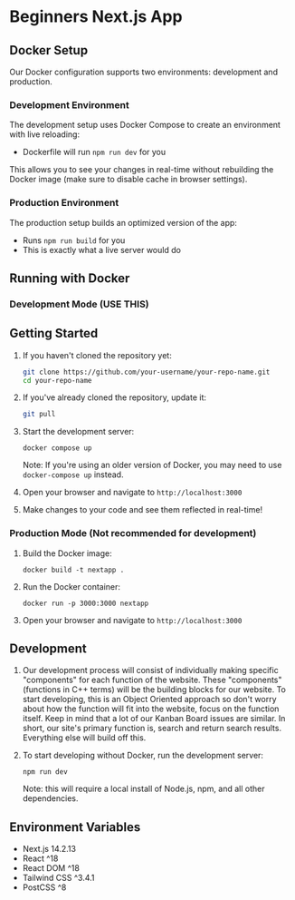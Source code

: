 # Beginners Next.js App

## Docker Setup

Our Docker configuration supports two environments: development and production.

### Development Environment

The development setup uses Docker Compose to create an environment with live reloading:

- Dockerfile will run `npm run dev` for you

This allows you to see your changes in real-time without rebuilding the Docker image (make sure to disable cache in browser settings).

### Production Environment

The production setup builds an optimized version of the app:

- Runs `npm run build` for you
- This is exactly what a live server would do

## Running with Docker

### Development Mode (USE THIS)

## Getting Started

1. If you haven't cloned the repository yet:

   ```bash
   git clone https://github.com/your-username/your-repo-name.git
   cd your-repo-name
   ```

2. If you've already cloned the repository, update it:

   ```bash
   git pull
   ```

3. Start the development server:

   ```shell
   docker compose up
   ```

   Note: If you're using an older version of Docker, you may need to use `docker-compose up` instead.

4. Open your browser and navigate to `http://localhost:3000`

5. Make changes to your code and see them reflected in real-time!

### Production Mode (Not recommended for development)

1. Build the Docker image:

   ```shell
   docker build -t nextapp .
   ```

2. Run the Docker container:

   ```shell
   docker run -p 3000:3000 nextapp
   ```

3. Open your browser and navigate to `http://localhost:3000`

## Development

1. Our development process will consist of individually making specific "components" for each function of the website. These "components" (functions in C++ terms) will be the building blocks for our website. To start developing, this is an Object Oriented approach so don't worry about how the function will fit into the website, focus on the function itself. Keep in mind that a lot of our Kanban Board issues are similar. In short, our site's primary function is, search and return search results. Everything else will build off this.

2. To start developing without Docker, run the development server:

   ```shell
   npm run dev
   ```

   Note: this will require a local install of Node.js, npm, and all other dependencies.

## Environment Variables

- Next.js 14.2.13
- React ^18
- React DOM ^18
- Tailwind CSS ^3.4.1
- PostCSS ^8
